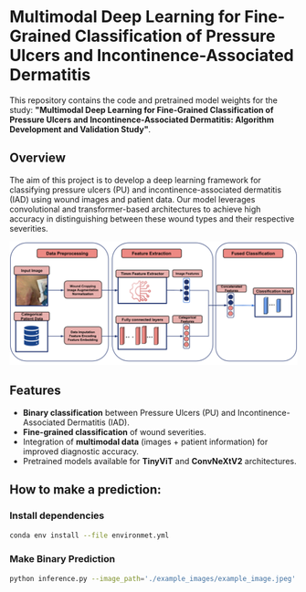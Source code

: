 # Multimodal Deep Learning for Fine-Grained Classification of Pressure Ulcers and Incontinence-Associated Dermatitis

This repository contains the code and pretrained model weights for the study: **"Multimodal Deep Learning for Fine-Grained Classification of Pressure Ulcers and Incontinence-Associated Dermatitis: Algorithm Development and Validation Study"**.

## Overview

The aim of this project is to develop a deep learning framework for classifying pressure ulcers (PU) and incontinence-associated dermatitis (IAD) using wound images and patient data. Our model leverages convolutional and transformer-based architectures to achieve high accuracy in distinguishing between these wound types and their respective severities.

![Example Image](./figures/methodology.png "Methodology")

## Features

- **Binary classification** between Pressure Ulcers (PU) and Incontinence-Associated Dermatitis (IAD).
- **Fine-grained classification** of wound severities.
- Integration of **multimodal data** (images + patient information) for improved diagnostic accuracy.
- Pretrained models available for **TinyViT** and **ConvNeXtV2** architectures.


## How to make a prediction:

### Install dependencies
```bash
conda env install --file environmet.yml
```
### Make Binary Prediction
```bash
python inference.py --image_path='./example_images/example_image.jpeg'
```
